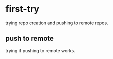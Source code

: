 # first-try
trying repo creation and pushing to remote repos.


## push to remote
trying if pushing to remote works.


